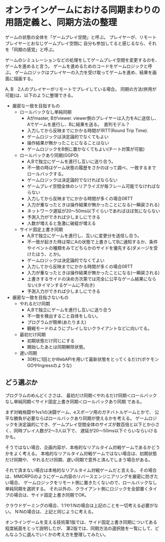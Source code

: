 # オンラインゲームにおける同期まわりの用語定義と、同期方法の整理


ゲームの状態の全体を「ゲームプレイ空間」と呼ぶ。
プレイヤーが、リモートプレイヤーとおなじゲームプレイ空間に
自分も参加してると感じるなら、それを「同期の感覚」と呼ぶ。

ゲームのシミュレーションなどの処理をしてゲームプレイ空間を変更するのを、
ゲームを進めると言う。
ゲームを進めるためのコードをゲームロジックと呼ぶ。
ゲームロジックはプレイヤーの入力を受け取ってゲームを進め、結果を画面に描画する。


A, B　2人のプレイヤーがリモートでプレイしている場合。
同期の方法(併用が可能)は、以下のように整理できる。

- 厳密な一致を目指すもの
  - ロールバックなし単純同期
    - Aがmaster, Bがviewer. viewer側のプレイヤーは入力をAに送信し、Aでゲームを進行し、Bに結果を送る。　直列モデル？
    - 入力してから反映までにかかる時間が1RTT(Round Trip Time).
    - ゲームロジックは決定論的でなくてもよい
    - 操作結果が無かったことになることはない
    - ゲームロジックをB側に置かなくてもよい(チート対策が可能)
  - ロールバックあり同期(GGPO)
    - A,Bで独立にゲームを進行し互いに送り合う。
    - 不一致の時はゲーム状態の履歴をさかのぼって調べ、一致するまでロールバックする。
    - ゲームロジックは決定論的でなければならない
    - ゲームプレイ空間全体のシリアライズが毎フレーム可能でなければならない
    - 入力してから反映までにかかる時間が多くの場合0RTT
    - 入力が重なったときは操作結果が無かったことになる(一瞬戻される)
    - ネットワーク遅延が20〜50ms以下ぐらいであればほぼ気にならない
    - 予測入力ができれば少しましにできる
    - 人数が増えると急激に破綻が増える
  - サイド固定上書き同期
    - A,Bで独立にゲームを進行し、互いに変更分を送信し合う。
    - 不一致が起きた時は常にAの状態で上書きしてBに通知するか、条件やイベントの種類をみてどちらかのサイドを優先する(ダメージを受けたほう、とか)。
    - ゲームロジックは決定論的でなくてよい
    - 入力してから反映までにかかる時間が多くの場合0RTT
    - 入力が重なったときは操作結果が無かったことになる(一瞬戻される)
    - 上書きするサイドの決め方次第では完全に公平なゲーム結果にならない(タイマンするゲームに不向き)  
    - 予測入力ができれば少しましにできる
- 厳密な一致を目指さないもの
  - やれるだけ同期
    - A,Bで独立にゲームを進行し互いに送り合う
    - 不一致を検出すること自体をしない。
    - プログラムが簡単(あたりまえ)
    - 観戦モードのようにプレイしないクライアントなどに向いてる。
  - 最初だけ同期
    - 初期状態だけ同じにする
    - 開始したあとは同期解除状態。
  - 遅い同期
    - 30秒に1回とかWebAPIを用いて最新状態をとってくるだけ(ポケモンGOやIngressのような)

## どう選ぶか

プログラムのめんどくささは、
最初だけ同期＜やれるだけ同期＜ロールバックなし単純同期＜サイド固定上書き同期＜ロールバックあり同期
である。

まず対戦格闘や1vs1の決闘ゲーム、eスポーツ用のガチバトルゲームとかで、
公平な勝負が必要ならばロールバックあり同期が使えるかを考える。
ゲームロジックを決定論的にでき、ゲームプレイ空間全体のサイズが数百倍と以下とか小さく、同時プレイ人数が2〜3人以下で、
遅延が20〜50ms以下ぐらいならいけるかも。

そうではない場合、企画内容が、本格的なリアルタイム対戦ゲームであるかどうかをよく考える。
本格的なリアルタイム対戦ゲームではない場合は、初期状態だけ同期や、
やれるだけ同期、遅い同期で意外と済んでしまう場合がある。


それで済まない場合は本格的なリアルタイム対戦ゲームだと言える。
その場合は、MMORPGのようにゲーム内容のリバースエンジニアリングを厳密に防ぎたい場合、
ゲームロジックをリモート側に置きたくないので、ロールバックなし単純同期を選択する。
それ以外の、クライアント側にロジックを全部置くタイプの場合は、サイド固定上書き同期でOK。

クラウドゲーミングの場合、1:1や1:Nの場合は上記のことを一切考える必要がない。
N:Nの場合は、上記と同じように考える。

オンラインゲームを支える技術第1版では、サイド固定上書き同期についてある程度紙面をとって説明したが、
第2版では、同期方法の選択肢を一覧にして、どんなふうに選んでいくかの考え方を整理してみたい。

